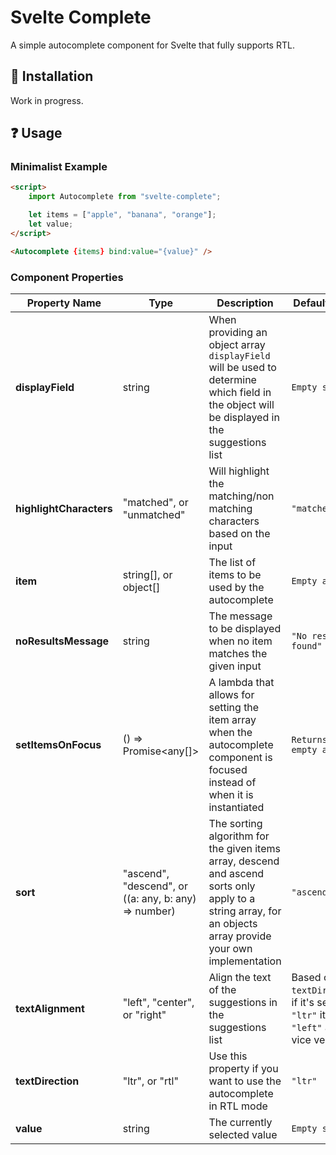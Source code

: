 # Svelte Complete

A simple autocomplete component for Svelte that fully supports RTL.

## 🔧 Installation

Work in progress.

## ❓ Usage

### Minimalist Example

```html
<script>
    import Autocomplete from "svelte-complete";

    let items = ["apple", "banana", "orange"];
    let value;
</script>

<Autocomplete {items} bind:value="{value}" />
```

### Component Properties

| **Property Name**       | Type                                                  | Description                                                                                                                                                  | Default Value                                                                       |
|-------------------------|-------------------------------------------------------|--------------------------------------------------------------------------------------------------------------------------------------------------------------|-------------------------------------------------------------------------------------|
| **displayField**        | string                                                | When providing an object array `displayField` will be used to determine which field in the object will be displayed in the suggestions list                  | `Empty string`                                                                      |
| **highlightCharacters** | "matched", or "unmatched"                              | Will highlight the matching/non matching characters based on the input                                                                                       | `"matched"`                                                                         |
| **item**                | string[], or object[]                                  | The list of items to be used by the autocomplete                                                                                                             | `Empty array`                                                                       |
| **noResultsMessage**    | string                                                | The message to be displayed when no item matches the given input                                                                                             | `"No results found"`                                                                |
| **setItemsOnFocus**     | () => Promise<any[]>                                  | A lambda that allows for setting the item array when the autocomplete component is focused instead of when it is instantiated                                | `Returns an empty array`                                                            |
| **sort**                | "ascend", "descend", or ((a: any, b: any) => number) | The sorting algorithm for the given items array, descend and ascend sorts only apply to a string array, for an objects array provide your own implementation | `"ascend"`                                                                          |
| **textAlignment**       | "left", "center", or "right"                         | Align the text of the suggestions in the suggestions list                                                                                                    | Based on `textDirection`, if it's set to `"ltr"` it will be `"left"` and vice versa |
| **textDirection**       | "ltr", or "rtl"                                        | Use this property if you want to use the autocomplete in RTL mode                                                                                            | `"ltr"`                                                                             |
| **value**               | string                                                | The currently selected value                                                                                                                                 | `Empty string`                                                                      |